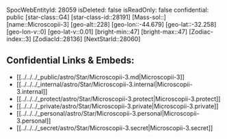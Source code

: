 ﻿---
location: [-32.258,44.679,228]
type: Star
tags:
- astro/Star

---
SpocWebEntityId: 28059
isDeleted: false
isReadOnly: false
confidential: public
[star-class::G4]
[star-class-id::28191]
[Mass-sol::]
[name::Microscopii-3]
[geo-alt::228]
[geo-lon::-44.679]
[geo-lat::-32.258]
[geo-lon-v::0]
[geo-lat-v::0.01]
[bright-min::47]
[bright-max::47]
[Zodiac-index::3]
[ZodiacId::28136]
[NextStarId::28060]



## Confidential Links & Embeds: 
- [[../../../_public/astro/Star/Microscopii-3.md|Microscopii-3]] 
- [[../../../_internal/astro/Star/Microscopii-3.internal|Microscopii-3.internal]] 
- [[../../../_protect/astro/Star/Microscopii-3.protect|Microscopii-3.protect]] 
- [[../../../_private/astro/Star/Microscopii-3.private|Microscopii-3.private]] 
- [[../../../_personal/astro/Star/Microscopii-3.personal|Microscopii-3.personal]] 
- [[../../../_secret/astro/Star/Microscopii-3.secret|Microscopii-3.secret]] 
